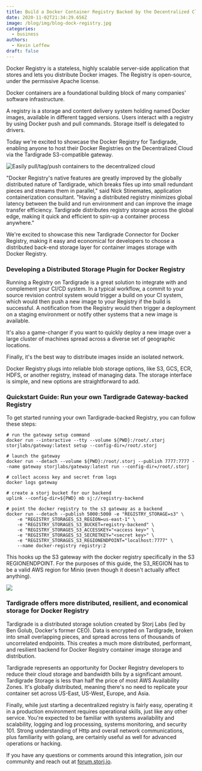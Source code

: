 ```yaml
---
title: Build a Docker Container Registry Backed by the Decentralized Cloud
date: 2020-11-02T21:34:29.656Z
image: /blog/img/blog-dock-registry.jpg
categories:
  - business
authors:
  - Kevin Leffew
draft: false
---
```

Docker Registry is a stateless, highly scalable server-side application that stores and lets you distribute Docker images. The Registry is open-source, under the permissive Apache license.

Docker containers are a foundational building block of many companies' software infrastructure. 

A registry is a storage and content delivery system holding named Docker images, available in different tagged versions. Users interact with a registry by using Docker push and pull commands. Storage itself is delegated to drivers. 

Today we're excited to showcase the Docker Registry for Tardigrade, enabling anyone to host their Docker Registries on the Decentralized Cloud via the Tardigrade S3-compatible gateway.

![Easily pull/tag/push containers to the decentralized cloud](/blog/img/docker1.png "Easily pull/tag/push containers to the decentralized cloud")

"Docker Registry's native features are greatly improved by the globally distributed nature of Tardigrade, which breaks files up into small redundant pieces and streams them in parallel," said Nick Stinemates, application containerization consultant. "Having a distributed registry minimizes global latency between the build and run environment and can improve the image transfer efficiency. Tardigrade distributes registry storage across the global edge, making it quick and efficient to spin-up a container process anywhere."

We're excited to showcase this new Tardigrade Connector for Docker Registry, making it easy and economical for developers to choose a distributed back-end storage layer for container images storage with Docker Registry.

### Developing a Distributed Storage Plugin for Docker Registry

Running a Registry on Tardigrade is a great solution to integrate with and complement your CI/CD system. In a typical workflow, a commit to your source revision control system would trigger a build on your CI system, which would then push a new image to your Registry if the build is successful. A notification from the Registry would then trigger a deployment on a staging environment or notify other systems that a new image is available.

It's also a game-changer if you want to quickly deploy a new image over a large cluster of machines spread across a diverse set of geographic locations.

Finally, it's the best way to distribute images inside an isolated network.

Docker Registry plugs into reliable blob storage options, like S3, GCS, ECR, HDFS, or another registry, instead of managing data. The storage interface is simple, and new options are straightforward to add.

### Quickstart Guide: Run your own Tardigrade Gateway-backed Registry

To get started running your own Tardigrade-backed Registry, you can follow these steps:

```
# run the gateway setup command
docker run --interactive --tty --volume ${PWD}:/root/.storj storjlabs/gateway:latest setup --config-dir=/root/.storj

# launch the gateway
docker run --detach --volume ${PWD}:/root/.storj --publish 7777:7777 --name gateway storjlabs/gateway:latest run --config-dir=/root/.storj

# collect access key and secret from logs
docker logs gateway

# create a storj bucket for our backend
uplink --config-dir=${PWD} mb sj://registry-backend

# point the docker registry to the s3 gateway as a backend
docker run --detach --publish 5000:5000 -e "REGISTRY_STORAGE=s3" \
	-e "REGISTRY_STORAGES_S3_REGION=us-east-1" \
	-e "REGISTRY_STORAGES_S3_BUCKET=registry-backend" \
	-e "REGISTRY_STORAGES_S3_ACCESSKEY="<access key>" \
	-e "REGISTRY_STORAGES_S3_SECRETKEY="<secret key>" \
	-e "REGISTRY_STORAGES_S3_REGIONENDPOINT="localhost:7777" \
	--name docker-registry registry:2
```

This hooks up the S3 gateway with the docker registry specifically in the S3 REGIONENDPOINT. For the purposes of this guide, the S3_REGION has to be a valid AWS region for Minio (even though it doesn't actually affect anything).

![](/blog/img/docker2.gif)

### Tardigrade offers more distributed, resilient, and economical storage for Docker Registry

Tardigrade is a distributed storage solution created by Storj Labs (led by Ben Golub, Docker's former CEO). Data is encrypted on Tardigrade, broken into small overlapping pieces, and spread across tens of thousands of uncorrelated endpoints. This creates a much more distributed, performant, and resilient backend for Docker Registry container image storage and distribution.

Tardigrade represents an opportunity for Docker Registry developers to reduce their cloud storage and bandwidth bills by a significant amount. Tardigrade Storage is less than half the price of most AWS Availability Zones. It's globally distributed, meaning there's no need to replicate your container set across US-East, US-West, Europe, and Asia.

Finally, while just starting a decentralized registry is fairly easy, operating it in a production environment requires operational skills, just like any other service. You're expected to be familiar with systems availability and scalability, logging and log processing, systems monitoring, and security 101. Strong understanding of Http and overall network communications, plus familiarity with golang, are certainly useful as well for advanced operations or hacking.

If you have any questions or comments around this integration, join our community and reach out at [forum.storj.io](https://forum.storj.io/).